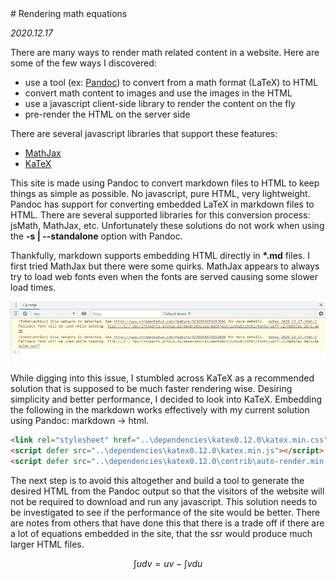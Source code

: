 <link rel="stylesheet" href="..\dependencies\katex0.12.0\katex.min.css">
<script defer src="..\dependencies\katex0.12.0\katex.min.js"></script>
<script defer src="..\dependencies\katex0.12.0\contrib\auto-render.min.js" onload="renderMathInElement(document.body);"></script>
# Rendering math equations

*2020.12.17*

There are many ways to render math related content in a website. Here are some of the few ways I discovered:

- use a tool (ex: [Pandoc](https://pandoc.org/)) to convert from a math format (LaTeX) to HTML
- convert math content to images and use the images in the HTML
- use a javascript client-side library to render the content on the fly
- pre-render the HTML on the server side

There are several javascript libraries that support these features:

- [MathJax](https://www.mathjax.org/)
- [KaTeX](https://katex.org/)

This site is made using Pandoc to convert markdown files to HTML to keep things as simple as possible. No javascript, pure HTML, very lightweight. Pandoc has support for converting embedded LaTeX in markdown files to HTML. There are several supported libraries for this conversion process: jsMath, MathJax, etc. Unfortunately these solutions do not work when using the **-s | --standalone** option with Pandoc. 

Thankfully, markdown supports embedding HTML directly in **\*.md** files. I first tried MathJax but there were some quirks. MathJax appears to always try to load web fonts even when the fonts are served causing some slower load times. 

![](../images/mathjaxfallbackfont.png)

While digging into this issue, I stumbled across KaTeX as a recommended solution that is supposed to be much faster rendering wise. Desiring simplicity and better performance, I decided to look into KaTeX. Embedding the following in the markdown works effectively with my current solution using Pandoc: markdown -> html.

```html
<link rel="stylesheet" href="..\dependencies\katex0.12.0\katex.min.css">
<script defer src="..\dependencies\katex0.12.0\katex.min.js"></script>
<script defer src="..\dependencies\katex0.12.0\contrib\auto-render.min.js" onload="renderMathInElement(document.body);"></script>
```

The next step is to avoid this altogether and build a tool to generate the desired HTML from the Pandoc output so that the visitors of the website will not be required to download and run any javascript. This solution needs to be investigated to see if the performance of the site would be better. There are notes from others that have done this that there is a trade off if there are a lot of equations embedded in the site, that the ssr would produce much larger HTML files.

$$\int u dv = uv - \int v du$$

